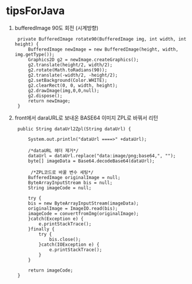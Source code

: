 # tipsForJava

1. bufferedImage 90도 회전 (시계방향)

		private BufferedImage rotate90(BufferedImage img, int width, int height) { 
			BufferedImage newImage = new BufferedImage(height, width, img.getType());
			Graphics2D g2 = newImage.createGraphics();
			g2.translate(height/2, width/2);
			g2.rotate(Math.toRadians(90));
			g2.translate(-width/2, -height/2);
			g2.setBackground(Color.WHITE);
			g2.clearRect(0, 0, width, height);
			g2.drawImage(img,0,0,null);
			g2.dispose();
			return newImage;  
		}

2. front에서 daraURL로 보내온 BASE64 이미지 ZPL로 바꿔서 리턴
	
		public String dataUrl2Zpl(String dataUrl) {

			System.out.println("dataUrl ====>" +dataUrl);

			/*dataURL 헤더 제거*/
			dataUrl = dataUrl.replace("data:image/png;base64,", "");
			byte[] imageData = Base64.decodeBase64(dataUrl);

			 /*ZPL코드로 바꿀 변수 세팅*/
			BufferedImage originalImage = null;
			ByteArrayInputStream bis = null;
			String imageCode = null;

			try {	
			bis = new ByteArrayInputStream(imageData);
			originalImage = ImageIO.read(bis);
			imageCode = convertfromImg(originalImage);
			}catch(Exception e) {
				e.printStackTrace();
			}finally {
				try {
					bis.close();
				}catch(IOException e) {
					e.printStackTrace();
				}
			}

			return imageCode;
		}
	
